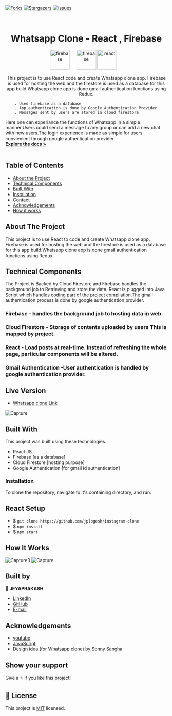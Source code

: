<!-- [![Contributors][contributors-shield]][contributors-url] -->

[![Forks][forks-shield]][forks-url]
[![Stargazers][stars-shield]][stars-url]
[![Issues][issues-shield]][issues-url]

<!-- PROJECT LOGO -->
<br />
<p align="center">

  <h1 align="center"> Whatsapp Clone - React , Firebase </h1>
  <p align="center">
  <img width="61" alt="firebase" src="https://www.gstatic.com/mobilesdk/160503_mobilesdk/logo/2x/firebase_28dp.png"> &emsp;
  <img width="61" alt="firebase" src="https://www.loginradius.com/blog/async/static/a9dad0fc4bf1af95243aa5e2d017bc22/a8669/google_cover.jpg"> 
  <img width="61" alt="react" src="https://user-images.githubusercontent.com/5237154/85112643-8f91e180-b233-11ea-95b3-3c60f976d1bf.png"> &emsp;

  </p>

  <p align="center">
     This project is to use React code and create Whatsapp clone app. Firebase is used for hosting the web and the firestore is used as a database for this app build.Whatsapp clone app is done gmail authentication functions using Redux. 
     
        . Used firebase as a database
        . App authentication is done by Google Authentication Provider 
        . Messages sent by users are stored in cloud firestore
        
   Here one can experiance the functions of Whatsapp in a simple manner.Users could send  a message to any group or can add a new chat with new users.The login experience is made as simple for users convienient through google authentication provider.
        <br />
    <a href="https://github.com/jplogesh/instagram-clone"><strong>Explore the docs »</strong></a>
    <br />
    <br />
    
  </p>
</p>

<!-- TABLE OF CONTENTS -->

## Table of Contents

- [About the Project](#about-the-project)
- [Technical Components](#techincal-components)
- [Built With](#built-with)
- [Installation](#Installation)
- [Contact](#Authors)
- [Acknowledgements](#acknowledgements)
- [How it works](#How-it-works)

<!-- ABOUT THE PROJECT -->

## About The Project

This project is to use React to code and create Whatsapp clone app. Firebase is used for hosting the web and the firestore is used as a database for this app build.Whatsapp clone app is done gmail authentication functions using Redux.
<br />

## Technical Components

The Project is Backed by Cloud Firestore and Firebase handles the background job to Retrieving and store the data. React is plugged into Java Script which handles coding part of the project compilation.The gmail authentication process is done by google authentication provider.

### Firebase - handles the background job to hosting data in web.

### Cloud Firestore - Storage of contents uploaded by users This is mapped by project.

### React - Load posts at real-time. Instead of refreshing the whole page, particular components will be altered.

### Gmail Authentication -User authentication is handled by google authentication provider.

## Live Version

- [Whatsapp clone Link](https://whatsapp-clone-6788f.web.app/)

![Capture](https://user-images.githubusercontent.com/50772535/108372586-fb927280-7224-11eb-9d0f-c970cb719da9.PNG)

<!-- BUILD WITH -->

## Built With

This project was built using these technologies.

- React JS
- Firebase [as a database]
- Cloud Firestore [hosting purpose]
- Google Authentication [for gmail id authentication]

### Installation

To clone the repository, navigate to it's containing directory, and run:

## React Setup

- \$ `git clone https://github.com/jplogesh/instagram-clone`
- \$ `npm install`
- \$ `npm start`

<!-- HOW IT WORKS -->

## How It Works

![Capture3](https://user-images.githubusercontent.com/50772535/108372602-ffbe9000-7224-11eb-806b-ef0b2ad54e22.PNG)
![Capture](https://user-images.githubusercontent.com/50772535/108372586-fb927280-7224-11eb-9d0f-c970cb719da9.PNG)

## Built by

👤 **JEYAPRAKASH**

- [LinkedIn](https://www.linkedin.com/in/jeyaprakash24/)
- [GitHub](https://github.com/jplogesh)
- [E-mail](jplogesh030@gmail.com)

<!-- ACKNOWLEDGEMENTS -->

## Acknowledgements

- [youtube](https://www.youtube.com/channel/UCqrILQNl5Ed9Dz6CGMyvMTQ)
- [JavaScript](https://www.codecademy.com/learn)
- [Design idea (for Whatsapp clone) by Sonny Sangha](https://www.youtube.com/watch?v=pUxrDcITyjg)

## Show your support

Give a ⭐️ if you like this project!

<!-- MARKDOWN LINKS & IMAGES -->
<!-- https://www.markdownguide.org/basic-syntax/#reference-style-links -->

[contributors-shield]: https://img.shields.io/github.com/karthi07/review-articles/issues.svg?style=flat-square
[contributors-url]: https://github.com/karthi07/review-articles/issues/
[forks-shield]: https://img.shields.io/github/forks/karthi07/review-articles.svg?style=flat-square
[forks-url]: https://github.com/karthi07/review-articles/issues/network/members
[stars-shield]: https://img.shields.io/github/stars/karthi07/review-articles.svg?style=flat-square
[stars-url]: https://github.com/karthi07/review-articles/issues/stargazers
[issues-shield]: https://img.shields.io/github/issues/karthi07/review-articles.svg?style=flat-square
[issues-url]: https://github.com/karthi07/review-articles/issues

## 📝 License

This project is [MIT](https://opensource.org/licenses/MIT) licensed.
